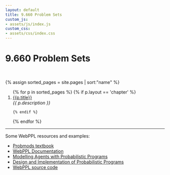 ```yaml
---
layout: default
title: 9.660 Problem Sets
custom_js:
- assets/js/index.js
custom_css:
- assets/css/index.css
---
```


<div id="header">
  <h1 id='title'>9.660 Problem Sets</h1>
</div>

<br />

{% assign sorted_pages = site.pages | sort:"name" %}

<ol> 
{% for p in sorted_pages %}
    {% if p.layout == 'chapter' %}
    <li><a href="{{ site.baseurl }}{{ p.url }}">{{p.title}}</a><br />
    <em>{{ p.description }}</em>
    </li>

    {% endif %}
{% endfor %}
</ol>

<hr/>

Some WebPPL resources and examples:

- [Probmods textbook](http://probmods.org/v2)
- [WebPPL Documentation](http://docs.webppl.org/en/master/)
- [Modelling Agents with Probabilistic Programs](http://agentmodels.org)
- [Design and Implementation of Probabilistic Programs](http://dippl.org)
- [WebPPL source code](https://github.com/probmods/webppl)

